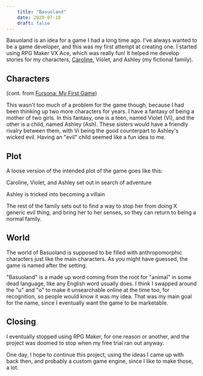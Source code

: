 ```yaml
---
    title: "Basuoland"
    date: 2020-07-18
    draft: false
---
```


Basuoland is an idea for a game I had a long time ago.
I've always wanted to be a game developer, and this was my first attempt at creating one.
I started using RPG Maker VX Ace, which was really fun!
It helped me develop stories for my characters,
[Caroline](../fursona), Violet, and Ashley (my fictional family).

## Characters

(cont. from [Fursona: My First Game](../fursona#My_First_Game))

This wasn't too much of a problem for the game though, because I had been thinking up two
more characters for years.
I have a fantasy of being a mother of two girls.
In this fantasy, one is a teen, named Violet (Vi),
and the other is a child, named Ashley (Ash).
These sisters would have a friendly rivalry between them, with Vi being the good counterpart
to Ashley's wicked evil.
Having an "evil" child seemed like a fun idea to me.

## Plot
A loose version of the intended plot of the game goes like this:

Caroline, Violet, and Ashley set out in search of adventure

Ashley is tricked into becoming a villain

The rest of the family sets out to find a way to stop her from doing X generic evil thing,
and bring her to her senses, so they can return to being a normal family.

## World
The world of Basuoland is supposed to be filled with anthropomorphic characters just like
the main characters. As you might have guessed, the game is named after the setting.

"Basuoland" is a made up word coming from the root for "animal" in some dead language,
like any English word usually does. I think I swapped around the "u" and "o" to make
it unsearchable online at the time too, for recognition, so people would know it was
my idea. That was my main goal for the name, since I eventually want the game to be
marketable.

## Closing
I eventually stopped using RPG Maker, for one reason or another,
and the project was doomed to stop when my free trial ran out anyway.

One day, I hope to continue this project, using the ideas I came up with back then,
and probably a custom game engine, since I like to make those, a lot.